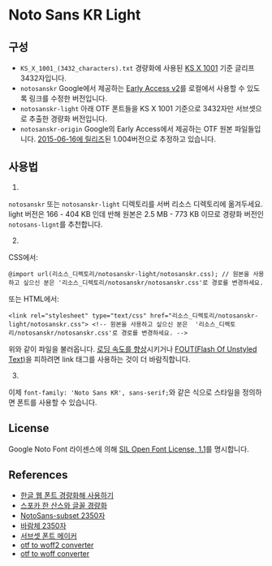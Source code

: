 # Noto Sans KR Light

## 구성

 - `KS_X_1001_(3432_characters).txt` 경량화에 사용된 [KS X 1001](https://ko.wikipedia.org/wiki/KS_X_1001) 기준 글리프 3432자입니다.
 - `notosanskr` Google에서 제공하는 [Early Access v2](https://fonts.google.com/earlyaccess#Noto+Sans+KR)를 로컬에서 사용할 수 있도록 링크를 수정한 버전입니다.
 - `notosanskr-light` 아래 OTF 폰트들을 KS X 1001 기준으로 3432자만 서브셋으로 추출한 경량화 버전입니다.
 - `notosanskr-origin` Google의 Early Access에서 제공하는 OTF 원본 파일들입니다. [2015-06-16에 릴리즈](http://www.google.com/get/noto/updates/)된 1.004버전으로 추정하고 있습니다.

## 사용법

1.
`notosanskr` 또는 `notosanskr-light` 디렉토리를 서버 리소스 디렉토리에 옮겨두세요.
light 버전은 166 - 404 KB 인데 반해 원본은 2.5 MB - 773 KB 이므로 경량화 버전인 `notosans-lignt`를 추천합니다.

2.
CSS에서:
```
@import url(리소스_디렉토리/notosanskr-light/notosanskr.css); // 원본을 사용하고 싶으신 분은 '리소스_디렉토리/notosanskr/notosanskr.css'로 경로를 변경하세요.
```

또는 HTML에서:
```
<link rel="stylesheet" type="text/css" href="리소스_디렉토리/notosanskr-light/notosanskr.css"> <!-- 원본을 사용하고 싶으신 분은  '리소스_디렉토리/notosanskr/notosanskr.css'로 경로를 변경하세요. -->
```

위와 같이 파일을 불러옵니다. [로딩 속도를 향상](http://www.stevesouders.com/blog/2009/04/09/dont-use-import/)시키거나 [FOUT(Flash Of Unstyled Text)](https://www.paulirish.com/2009/fighting-the-font-face-fout/)을 피하려면 link 태그를 사용하는 것이 더 바람직합니다.

3.
이제 `font-family: 'Noto Sans KR', sans-serif;`와 같은 식으로 스타일을 정의하면 폰트를 사용할 수 있습니다.

## License

Google Noto Font 라이센스에 의해 [SIL Open Font License, 1.1](http://fonts.gstatic.com/ea/notosanskr/v2/OFL.txt)를 명시합니다.

## References

 - [한글 웹 폰트 경량화해 사용하기](http://coderifleman.tumblr.com/post/111825720099/%ED%95%9C%EA%B8%80-%EC%9B%B9-%ED%8F%B0%ED%8A%B8-%EA%B2%BD%EB%9F%89%ED%99%94%ED%95%B4-%EC%82%AC%EC%9A%A9%ED%95%98%EA%B8%B0)
 - [스포카 한 산스와 글꼴 경량화](https://spoqa.github.io/2015/10/14/making-spoqa-han-sans.html)
 - [NotoSans-subset 2350자](https://raw.githubusercontent.com/UYEONG/NotoSans-subset/master/korean2350.txt)
 - [바람체 2350자](https://tumblbug.com/eyongje)
 - [서브셋 폰트 메이커](http://opentype.jp/subsetfontmk.htm)
 - [otf to woff2 converter](https://everythingfonts.com/otf-to-woff2)
 - [otf to woff converter](https://everythingfonts.com/otf-to-woff)

